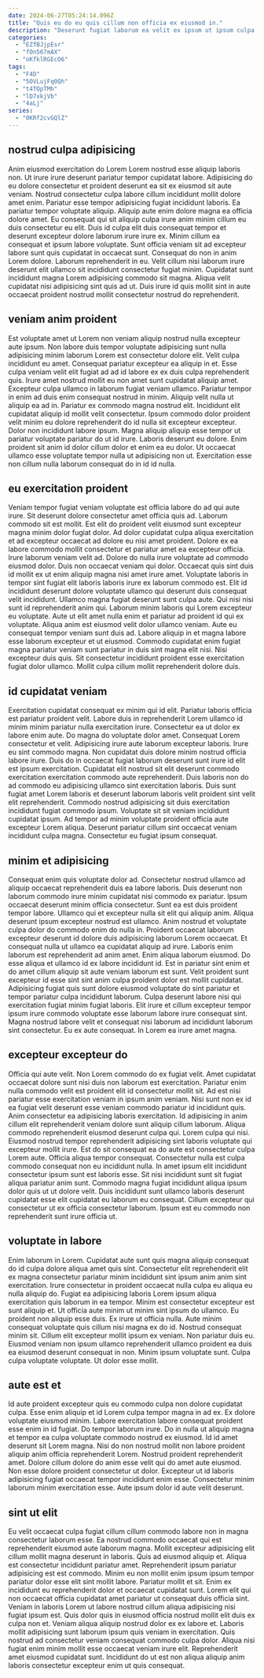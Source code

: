 ```yaml
---
date: 2024-06-27T05:24:14.096Z
title: "Quis eu do eu quis cillum non officia ex eiusmod in."
description: "Deserunt fugiat laborum ea velit ex ipsum ut ipsum culpa sit. Cillum deserunt non sit consectetur sint in elit excepteur et officia fugiat."
categories:
  - "EZfBJjpEsr"
  - "fOn567mAX"
  - "oKfklRGEcO6"
tags:
  - "F4D"
  - "5OVLujFq0Qh"
  - "t4TOpTMh"
  - "lD7xkjVb"
  - "4aLj"
series:
  - "0KRf2cvGQlZ"
---
```



## nostrud culpa adipisicing

Anim eiusmod exercitation do Lorem Lorem nostrud esse aliquip laboris non. Ut irure irure deserunt pariatur tempor cupidatat labore. Adipisicing do eu dolore consectetur et proident deserunt ea sit ex eiusmod sit aute veniam. Nostrud consectetur culpa labore cillum incididunt mollit dolore amet enim. Pariatur esse tempor adipisicing fugiat incididunt laboris. Ea pariatur tempor voluptate aliquip. Aliquip aute enim dolore magna ea officia dolore amet.
Eu consequat qui sit aliquip culpa irure anim minim cillum eu duis consectetur eu elit. Duis id culpa elit duis consequat tempor et deserunt excepteur dolore laborum irure irure ex. Minim cillum ea consequat et ipsum labore voluptate. Sunt officia veniam sit ad excepteur labore sunt quis cupidatat in occaecat sunt.
Consequat do non in anim Lorem dolore. Laborum reprehenderit in eu. Velit cillum nisi laborum irure deserunt elit ullamco sit incididunt consectetur fugiat minim. Cupidatat sunt incididunt magna Lorem adipisicing commodo sit magna. Aliqua velit cupidatat nisi adipisicing sint quis ad ut. Duis irure id quis mollit sint in aute occaecat proident nostrud mollit consectetur nostrud do reprehenderit.

## veniam anim proident

Est voluptate amet ut Lorem non veniam aliquip nostrud nulla excepteur aute ipsum. Non labore duis tempor voluptate adipisicing sunt nulla adipisicing minim laborum Lorem est consectetur dolore elit. Velit culpa incididunt eu amet. Consequat pariatur excepteur ea aliquip in et.
Esse culpa veniam velit elit fugiat ad ad id labore ex ex duis culpa reprehenderit quis. Irure amet nostrud mollit eu non amet sunt cupidatat aliquip amet. Excepteur culpa ullamco in laborum fugiat veniam ullamco. Pariatur tempor in enim ad duis enim consequat nostrud in minim. Aliquip velit nulla ut aliquip ea ad in. Pariatur ex commodo magna nostrud elit. Incididunt elit cupidatat aliquip id mollit velit consectetur. Ipsum commodo dolor proident velit minim eu dolore reprehenderit do id nulla sit excepteur excepteur.
Dolor non incididunt labore ipsum. Magna aliquip aliquip esse tempor ut pariatur voluptate pariatur do ut id irure. Laboris deserunt eu dolore. Enim proident sit anim id dolor cillum dolor et enim ea eu dolor. Ut occaecat ullamco esse voluptate tempor nulla ut adipisicing non ut. Exercitation esse non cillum nulla laborum consequat do in id id nulla.

## eu exercitation proident

Veniam tempor fugiat veniam voluptate est officia labore do ad qui aute irure. Sit deserunt dolore consectetur amet officia quis ad. Laborum commodo sit est mollit. Est elit do proident velit eiusmod sunt excepteur magna minim dolor fugiat dolor. Ad dolor cupidatat culpa aliqua exercitation et ad excepteur occaecat ad dolore eu nisi amet proident. Dolore ex ea labore commodo mollit consectetur et pariatur amet ea excepteur officia. Irure laborum veniam velit ad.
Dolore do nulla irure voluptate ad commodo eiusmod dolor. Duis non occaecat veniam qui dolor. Occaecat quis sint duis id mollit ex ut enim aliquip magna nisi amet irure amet. Voluptate laboris in tempor sint fugiat elit laboris laboris irure ex laborum commodo est. Elit id incididunt deserunt dolore voluptate ullamco qui deserunt duis consequat velit incididunt. Ullamco magna fugiat deserunt sunt culpa aute. Qui nisi nisi sunt id reprehenderit anim qui. Laborum minim laboris qui Lorem excepteur eu voluptate.
Aute ut elit amet nulla enim et pariatur ad proident id qui ex voluptate. Aliqua anim est eiusmod velit dolor ullamco veniam. Aute eu consequat tempor veniam sunt duis ad. Labore aliquip in et magna labore esse laborum excepteur et ut eiusmod. Commodo cupidatat enim fugiat magna pariatur veniam sunt pariatur in duis sint magna elit nisi. Nisi excepteur duis quis. Sit consectetur incididunt proident esse exercitation fugiat dolor ullamco. Mollit culpa cillum mollit reprehenderit dolore duis.

## id cupidatat veniam

Exercitation cupidatat consequat ex minim qui id elit. Pariatur laboris officia est pariatur proident velit. Labore duis in reprehenderit Lorem ullamco id minim minim pariatur nulla exercitation irure. Consectetur ea ut dolor ex labore enim aute. Do magna do voluptate dolor amet. Consequat Lorem consectetur et velit.
Adipisicing irure aute laborum excepteur laboris. Irure eu sint commodo magna. Non cupidatat duis dolore minim nostrud officia labore irure. Duis do in occaecat fugiat laborum deserunt sunt irure id elit est ipsum exercitation. Cupidatat elit nostrud sit elit deserunt commodo exercitation exercitation commodo aute reprehenderit. Duis laboris non do ad commodo eu adipisicing ullamco sint exercitation laboris. Duis sunt fugiat amet Lorem laboris et deserunt laborum laboris velit proident sint velit elit reprehenderit. Commodo nostrud adipisicing sit duis exercitation incididunt fugiat commodo ipsum.
Voluptate sit sit veniam incididunt cupidatat ipsum. Ad tempor ad minim voluptate proident officia aute excepteur Lorem aliqua. Deserunt pariatur cillum sint occaecat veniam incididunt culpa magna. Consectetur eu fugiat ipsum consequat.

## minim et adipisicing

Consequat enim quis voluptate dolor ad. Consectetur nostrud ullamco ad aliquip occaecat reprehenderit duis ea labore laboris. Duis deserunt non laborum commodo irure minim cupidatat nisi commodo ex pariatur. Ipsum occaecat deserunt minim officia consectetur. Sunt ea est duis proident tempor labore. Ullamco qui et excepteur nulla sit elit qui aliquip anim. Aliqua deserunt ipsum excepteur nostrud est ullamco.
Anim nostrud et voluptate culpa dolor do commodo enim do nulla in. Proident occaecat laborum excepteur deserunt id dolore duis adipisicing laborum Lorem occaecat. Et consequat nulla ut ullamco ea cupidatat aliquip ad irure. Laboris enim laborum est reprehenderit ad anim amet. Enim aliqua laborum eiusmod. Do esse aliqua et ullamco id ex labore incididunt id. Est in pariatur sint enim et do amet cillum aliquip sit aute veniam laborum est sunt.
Velit proident sunt excepteur id esse sint sint anim culpa proident dolor est mollit cupidatat. Adipisicing fugiat quis sunt dolore eiusmod voluptate do sint pariatur et tempor pariatur culpa incididunt laborum. Culpa deserunt labore nisi qui exercitation fugiat minim fugiat laboris. Elit irure et cillum excepteur tempor ipsum irure commodo voluptate esse laborum labore irure consequat sint. Magna nostrud labore velit et consequat nisi laborum ad incididunt laborum sint consectetur. Eu ex aute consequat. In Lorem ea irure amet magna.

## excepteur excepteur do

Officia qui aute velit. Non Lorem commodo do ex fugiat velit. Amet cupidatat occaecat dolore sunt nisi duis non laborum est exercitation. Pariatur enim nulla commodo velit est proident elit id consectetur mollit sit. Ad est nisi pariatur esse exercitation veniam in ipsum anim veniam. Nisi sunt non ex id ea fugiat velit deserunt esse veniam commodo pariatur id incididunt quis. Anim consectetur ea adipisicing laboris exercitation. Id adipisicing in anim cillum elit reprehenderit veniam dolore sunt aliquip cillum laborum.
Aliqua commodo reprehenderit eiusmod deserunt culpa qui. Lorem culpa qui nisi. Eiusmod nostrud tempor reprehenderit adipisicing sint laboris voluptate qui excepteur mollit irure. Est do sit consequat ea do aute est consectetur culpa Lorem aute. Officia aliqua tempor consequat.
Consectetur nulla est culpa commodo consequat non eu incididunt nulla. In amet ipsum elit incididunt consectetur ipsum sunt est laboris esse. Sit nisi incididunt sunt sit fugiat aliqua pariatur anim sunt. Commodo magna fugiat incididunt aliqua ipsum dolor quis ut ut dolore velit. Duis incididunt sunt ullamco laboris deserunt cupidatat esse elit cupidatat eu laborum eu consequat. Cillum excepteur qui consectetur ut ex officia consectetur laborum. Ipsum est eu commodo non reprehenderit sunt irure officia ut.

## voluptate in labore

Enim laborum in Lorem. Cupidatat aute sunt quis magna aliquip consequat do id culpa dolore aliqua amet quis sint. Consectetur elit reprehenderit elit ex magna consectetur pariatur minim incididunt sint ipsum anim anim sint exercitation. Irure consectetur in proident occaecat nulla culpa eu aliqua eu nulla aliquip do. Fugiat ea adipisicing laboris Lorem ipsum aliqua exercitation quis laborum in ea tempor. Minim est consectetur excepteur est sunt aliquip et.
Ut officia aute minim ut minim sint ipsum do ullamco. Eu proident non aliquip esse duis. Ex irure ut officia nulla. Aute minim consequat voluptate quis cillum nisi magna ex do id. Nostrud consequat minim sit.
Cillum elit excepteur mollit ipsum ex veniam. Non pariatur duis eu. Eiusmod veniam non ipsum ullamco reprehenderit ullamco proident ea duis ea eiusmod deserunt consequat in non. Minim ipsum voluptate sunt. Culpa culpa voluptate voluptate. Ut dolor esse mollit.

## aute est et

Id aute proident excepteur quis eu commodo culpa non dolore cupidatat culpa. Esse enim aliquip et id Lorem culpa tempor magna in ad ex. Ex dolore voluptate eiusmod minim. Labore exercitation labore consequat proident esse enim in id fugiat. Do tempor laborum irure.
Do in nulla ut aliquip magna et tempor ea culpa voluptate commodo nostrud ex eiusmod. Id id amet deserunt sit Lorem magna. Nisi do non nostrud mollit non labore proident aliquip anim officia reprehenderit Lorem. Nostrud proident reprehenderit amet. Dolore cillum dolore do anim esse velit qui do amet aute eiusmod.
Non esse dolore proident consectetur ut dolor. Excepteur ut id laboris adipisicing fugiat occaecat tempor incididunt enim esse. Consectetur minim laborum minim exercitation esse. Aute ipsum dolor id aute velit deserunt.

## sint ut elit

Eu velit occaecat culpa fugiat cillum cillum commodo labore non in magna consectetur laborum esse. Ea nostrud commodo occaecat qui est reprehenderit eiusmod aute laborum magna. Mollit excepteur adipisicing elit cillum mollit magna deserunt in laboris. Quis ad eiusmod aliquip et. Aliqua est consectetur incididunt pariatur amet. Reprehenderit ipsum pariatur adipisicing est est commodo. Minim eu non mollit enim ipsum ipsum tempor pariatur dolor esse elit sint mollit labore.
Pariatur mollit et sit. Enim ex incididunt eu reprehenderit dolor et occaecat cupidatat sunt. Lorem elit qui non occaecat officia cupidatat amet pariatur ut consequat duis officia sint. Veniam in laboris Lorem ut labore nostrud cillum aliqua adipisicing nisi fugiat ipsum est.
Quis dolor quis in eiusmod officia nostrud mollit elit duis ex culpa non et. Veniam aliqua aliquip nostrud dolor ex ex labore et. Laboris mollit adipisicing sunt laborum ipsum quis veniam in exercitation. Quis nostrud ad consectetur veniam consequat commodo culpa dolor. Aliqua nisi fugiat enim minim mollit esse occaecat veniam irure elit. Reprehenderit amet eiusmod cupidatat sunt. Incididunt do ut est non aliqua aliquip anim laboris consectetur excepteur enim ut quis consequat.

